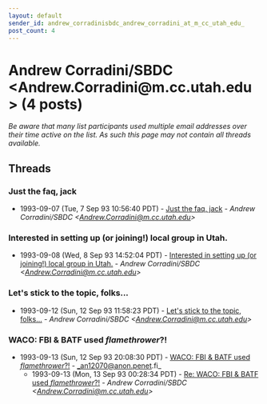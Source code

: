 ```yaml
---
layout: default
sender_id: andrew_corradinisbdc_andrew_corradini_at_m_cc_utah_edu_
post_count: 4
---
```


# Andrew Corradini/SBDC <Andrew.Corradini<span>@</span>m.cc.utah.edu> (4 posts)

_Be aware that many list participants used multiple email addresses over their time active on the list. As such this page may not contain all threads available._

## Threads

### Just the faq, jack
+ 1993-09-07 (Tue, 7 Sep 93 10:56:40 PDT) - [Just the faq, jack](/archive/1993/09/fec09512cf28791f0c54d93f8fe047236c2d462e286db1f6594c9cb7099f3fb8) - _Andrew Corradini/SBDC \<Andrew.Corradini@m.cc.utah.edu\>_

### Interested in setting up (or joining!) local group in Utah.
+ 1993-09-08 (Wed, 8 Sep 93 14:52:04 PDT) - [Interested in setting up (or joining!) local group in Utah.](/archive/1993/09/929488b360bc8c3077b01ff4b31a085606447a3143e1f23627078121c5488feb) - _Andrew Corradini/SBDC \<Andrew.Corradini@m.cc.utah.edu\>_

### Let's stick to the topic, folks...
+ 1993-09-12 (Sun, 12 Sep 93 11:58:23 PDT) - [Let's stick to the topic, folks...](/archive/1993/09/190ba12da80471f8b50ea8d105952965d4b24c20fa367924a14f40faba8e12bd) - _Andrew Corradini/SBDC \<Andrew.Corradini@m.cc.utah.edu\>_

### WACO: FBI & BATF used *flamethrower*?!
+ 1993-09-13 (Sun, 12 Sep 93 20:08:30 PDT) - [WACO: FBI & BATF used *flamethrower*?!](/archive/1993/09/ae14153440a1235d6afc41ba6956642268f3e356f490eb92e206793709f67971) - _an12070@anon.penet.fi_
  + 1993-09-13 (Mon, 13 Sep 93 00:28:34 PDT) - [Re: WACO: FBI & BATF used *flamethrower*?!](/archive/1993/09/7366a41ee087795803a11d2f11a9a572c09e32238998a4729e74206e12c36312) - _Andrew Corradini/SBDC \<Andrew.Corradini@m.cc.utah.edu\>_

